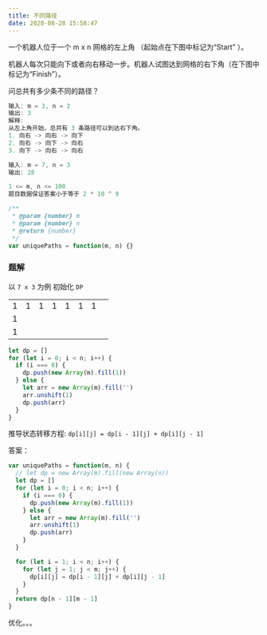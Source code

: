```yaml
---
title: 不同路径
date: 2020-08-28 15:58:47
---
```


一个机器人位于一个 m x n 网格的左上角 （起始点在下图中标记为“Start” ）。

机器人每次只能向下或者向右移动一步。机器人试图达到网格的右下角（在下图中标记为“Finish”）。

问总共有多少条不同的路径？

```js
输入: m = 3, n = 2
输出: 3
解释:
从左上角开始，总共有 3 条路径可以到达右下角。
1. 向右 -> 向右 -> 向下
2. 向右 -> 向下 -> 向右
3. 向下 -> 向右 -> 向右

输入: m = 7, n = 3
输出: 28

1 <= m, n <= 100
题目数据保证答案小于等于 2 * 10 ^ 9

/**
 * @param {number} m
 * @param {number} n
 * @return {number}
 */
var uniquePaths = function(m, n) {}
```

<h3>题解</h3>

以 `7 x 3` 为例 初始化 `DP`

|     |     |     |     |     |     |     |     |
| --- | --- | --- | --- | --- | --- | --- | --- |
| 1   | 1   | 1   | 1   | 1   | 1   | 1   |
| 1   |
| 1   |

```js
let dp = []
for (let i = 0; i < n; i++) {
  if (i === 0) {
    dp.push(new Array(m).fill(1))
  } else {
    let arr = new Array(m).fill('')
    arr.unshift(1)
    dp.push(arr)
  }
}
```

推导状态转移方程: `dp[i][j] = dp[i - 1][j] + dp[i][j - 1]`

答案：

```js
var uniquePaths = function(m, n) {
  // let dp = new Array(m).fill(new Array(n))
  let dp = []
  for (let i = 0; i < n; i++) {
    if (i === 0) {
      dp.push(new Array(m).fill(1))
    } else {
      let arr = new Array(m).fill('')
      arr.unshift(1)
      dp.push(arr)
    }
  }

  for (let i = 1; i < n; i++) {
    for (let j = 1; j < m; j++) {
      dp[i][j] = dp[i - 1][j] + dp[i][j - 1]
    }
  }
  return dp[n - 1][m - 1]
}
```

优化。。。